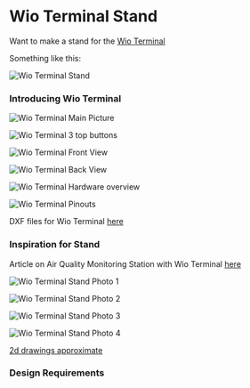 # Wio Terminal Stand

Want to make a stand for the [Wio Terminal](https://wiki.seeedstudio.com/Wio-Terminal-Getting-Started/)

Something like this:

![Wio Terminal Stand](https://github.com/raspberrypisig/WioTerminalStand/raw/main/wioterminalstand.jpg)

### Introducing Wio Terminal

![Wio Terminal Main Picture](https://raw.githubusercontent.com/raspberrypisig/WioTerminalStand/main/Wio-Terminal-Wiki.jpg)

![Wio Terminal 3 top buttons](https://raw.githubusercontent.com/raspberrypisig/WioTerminalStand/main/9f4f232c-bf35-4760-9632-3bfb700fe628.jpg.webp)

![Wio Terminal Front View](https://raw.githubusercontent.com/raspberrypisig/WioTerminalStand/main/d29ad698-3c97-4c7c-bce5-76ba3850b01b.jpg.webp)

![Wio Terminal Back View](https://raw.githubusercontent.com/raspberrypisig/WioTerminalStand/main/6dbb6699-4e27-4dd6-be35-d4b662d40ea6.jpg.webp)

![Wio Terminal Hardware overview](https://raw.githubusercontent.com/raspberrypisig/WioTerminalStand/main/WioT-Hardware-Overview.png)

![Wio Terminal Pinouts](https://github.com/raspberrypisig/WioTerminalStand/raw/main/WioT-Pinout.jpg)

DXF files for Wio Terminal [here](https://wiki.seeedstudio.com/Wio-Terminal-Getting-Started/#resources)

### Inspiration for Stand

Article on Air Quality Monitoring Station with Wio Terminal [here]()

![Wio Terminal Stand Photo 1](https://raw.githubusercontent.com/raspberrypisig/WioTerminal/master/resources/photo1.jpg)

![Wio Terminal Stand Photo 2](https://raw.githubusercontent.com/raspberrypisig/WioTerminalStand/main/photo_2020-09-06_09-17-46_tfZrVfanUV.jpg)

![Wio Terminal Stand Photo 3](https://raw.githubusercontent.com/raspberrypisig/WioTerminalStand/main/photo_2020-09-06_09-17-49_nZvhcYjzYV.jpg)

![Wio Terminal Stand Photo 4](https://raw.githubusercontent.com/raspberrypisig/WioTerminalStand/main/photo_2020-09-06_09-17-49_(2)_yGJTb0UMWO.jpg)

[2d drawings approximate](https://github.com/raspberrypisig/WioTerminalStand/blob/main/wioterminalstand2d%20Drawing%20v4.pdf)

### Design Requirements



